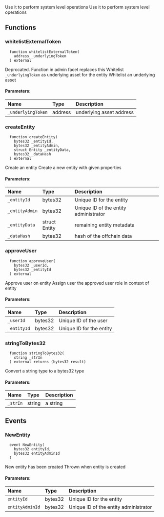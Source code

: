 Use it to perform system level operations
Use it to perform system level operations
## Functions
### whitelistExternalToken
```solidity
  function whitelistExternalToken(
    address _underlyingToken
  ) external
```
Deprocated. Function in admin facet replaces this
Whitelist `_underlyingToken` as underlying asset for the entity
Whitelist an underlying asset
#### Parameters:
| Name | Type | Description                                                          |
| :--- | :--- | :------------------------------------------------------------------- |
|`_underlyingToken` | address | underlying asset address
### createEntity
```solidity
  function createEntity(
    bytes32 _entityId,
    bytes32 _entityAdmin,
    struct Entity _entityData,
    bytes32 _dataHash
  ) external
```
Create an entity
Create a new entity with given properties
#### Parameters:
| Name | Type | Description                                                          |
| :--- | :--- | :------------------------------------------------------------------- |
|`_entityId` | bytes32 | Unique ID for the entity
|`_entityAdmin` | bytes32 | Unique ID of the entity administrator
|`_entityData` | struct Entity | remaining entity metadata
|`_dataHash` | bytes32 | hash of the offchain data
### approveUser
```solidity
  function approveUser(
    bytes32 _userId,
    bytes32 _entityId
  ) external
```
Approve user on entity
Assign user the approved user role in context of entity
#### Parameters:
| Name | Type | Description                                                          |
| :--- | :--- | :------------------------------------------------------------------- |
|`_userId` | bytes32 | Unique ID of the user
|`_entityId` | bytes32 | Unique ID for the entity
### stringToBytes32
```solidity
  function stringToBytes32(
    string _strIn
  ) external returns (bytes32 result)
```
Convert a string type to a bytes32 type
#### Parameters:
| Name | Type | Description                                                          |
| :--- | :--- | :------------------------------------------------------------------- |
|`_strIn` | string | a string
## Events
### NewEntity
```solidity
  event NewEntity(
    bytes32 entityId,
    bytes32 entityAdminId
  )
```
New entity has been created
Thrown when entity is created
#### Parameters:
| Name                           | Type          | Description                                    |
| :----------------------------- | :------------ | :--------------------------------------------- |
|`entityId`| bytes32 | Unique ID for the entity
|`entityAdminId`| bytes32 | Unique ID of the entity administrator
